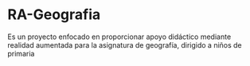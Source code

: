 # RA-Geografia
Es un proyecto enfocado en proporcionar apoyo didáctico mediante realidad aumentada para la asignatura de geografía, dirigido a niños de primaria
